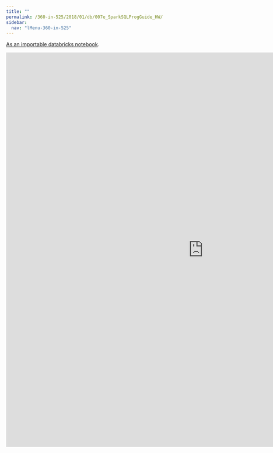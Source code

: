 ```yaml
---
title: ""
permalink: /360-in-525/2018/01/db/007e_SparkSQLProgGuide_HW/
sidebar:
  nav: "lMenu-360-in-525"
---
```


[As an importable databricks notebook](https://lamastex.github.io/scalable-data-science/360-in-525/2018/01/db/007e_SparkSQLProgGuide_HW.html).

<iframe src="https://lamastex.github.io/scalable-data-science/360-in-525/2018/01/db/007e_SparkSQLProgGuide_HW.html" width="1080" height="1080" frameborder="0"></iframe>

